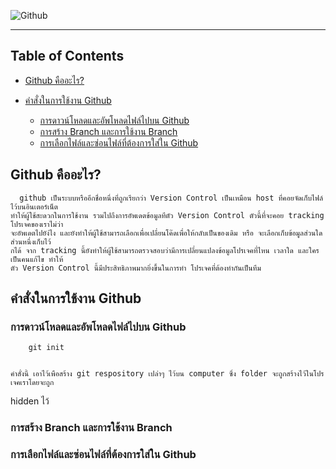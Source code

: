 ﻿![Github](https://i.ytimg.com/vi/ptK9-CNms98/maxresdefault.jpg)

---

## Table of Contents

- [Github คืออะไร?](#github-คืออะไร?)

- [คำสั่งในการใช้งาน Github](#คำสั่งในการใช้งาน-github)
  - [การดาวน์โหลดและอัพโหลดไฟล์ไปบน Github](#การดาวน์โหลดและอัพโหลดไฟล์ไปบน-github)
  - [การสร้าง Branch และการใช้งาน Branch](#การสร้าง-branch-และการใช้งาน-branch)
  - [การเลือกไฟล์และซ่อนไฟล์ที่ต้องการใส่ใน Github](#การเลือกไฟล์และซ่อนไฟล์ที่ต้องการใส่ใน-github)

## Github คืออะไร?
```
  github เป็นระบบหรืออีกชื่อหนึ่งที่ถูกเรียกว่า Version Control เป็นเหมือน host ที่คอยจัดเก็บไฟล์ไว้บนอินเตอร์เน็ต
ทำให้ผู้ใช้สะดวกในการใช้งาน รวมไปถึงการอัพเดตข้อมูลทีตัว Version Control ตัวนี้ที่จะคอย tracking โปรเจคของเราไม่ว่า
จะอัพเดตไปยัง่ไง และยังทำให้ผู้ใช้สามารถเลือกเพื่อเปลี่ยนโค๊ดเพื่อให้กลับเป็นของเดิม หรือ จะเลือกเก็บข้อมูลส่วนใดส่วนหนึ่งเก็บไว้
กได้ จาก tracking นี้ยังทำให้ผู้ใช้สามารถตรวจสอบว่ามีการเปลี่ยนแปลงข้อมูลโปรเจคที่ไหน เวลาใด และใครเป็นคนแก้ไข ทำให้
ตัว Version Control นี้มีประสิทธิภาพมากยิ่งขึ้นในการทำ โปรเจคที่ต้องทำกันเป็นทีม

```
## คำสั่งในการใช้งาน Github

### การดาวน์โหลดและอัพโหลดไฟล์ไปบน Github
```
    git init
    
```

    คำสั่งนี้ เอาไว้เพือสร้าง git respository เปล่าๆ ไว้บน computer ซึ่ง folder จะถูกสร้างไว้ในโปรเจคเราโดยจะถูก
hidden ไว้

### การสร้าง Branch และการใช้งาน Branch
### การเลือกไฟล์และซ่อนไฟล์ที่ต้องการใส่ใน Github
